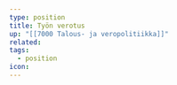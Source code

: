 ```yaml
---
type: position
title: Työn verotus
up: "[[7000 Talous- ja veropolitiikka]]"
related:
tags:
  - position
icon:
---
```


